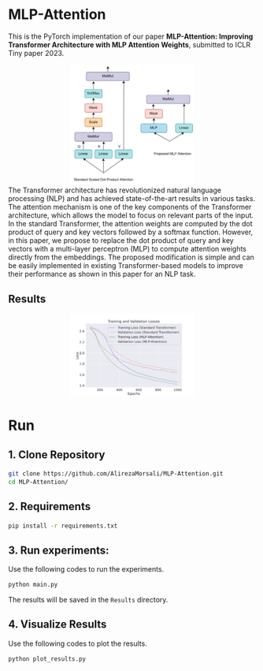# MLP-Attention
This is the PyTorch implementation of our paper __MLP-Attention: Improving Transformer Architecture with MLP Attention Weights__, submitted to ICLR Tiny paper 2023.

<div align=center>
<img width=50% src="https://github.com/AlirezaMorsali/MLP-Attention/blob/main/Architecture.png"/>
</div>
The Transformer architecture has revolutionized natural language processing (NLP) and has achieved state-of-the-art results in various tasks. The attention mechanism is one of the key components of the Transformer architecture, which allows the model to focus on relevant parts of the input. In the standard Transformer, the attention weights are computed by the dot product of query and key vectors followed by a softmax function. However, in this paper, we propose to replace the dot product of query and key vectors with a multi-layer perceptron (MLP) to compute attention weights directly from the embeddings.  The proposed modification is simple and can be easily implemented in existing Transformer-based models to improve their performance as shown in this paper for an NLP task.

## Results 
<div align=center>
<img width=50% src="https://github.com/AlirezaMorsali/MLP-Attention/blob/main/Loss.png"/>
</div>

# Run

## 1. Clone Repository
```bash
git clone https://github.com/AlirezaMorsali/MLP-Attention.git
cd MLP-Attention/
```
## 2. Requirements
```bash
pip install -r requirements.txt
```

## 3. Run experiments:
Use the following codes to run the experiments.

```bash
python main.py
```
The results will be saved in the `Results` directory.

## 4. Visualize Results
Use the following codes to plot the results.

```bash
python plot_results.py
```
